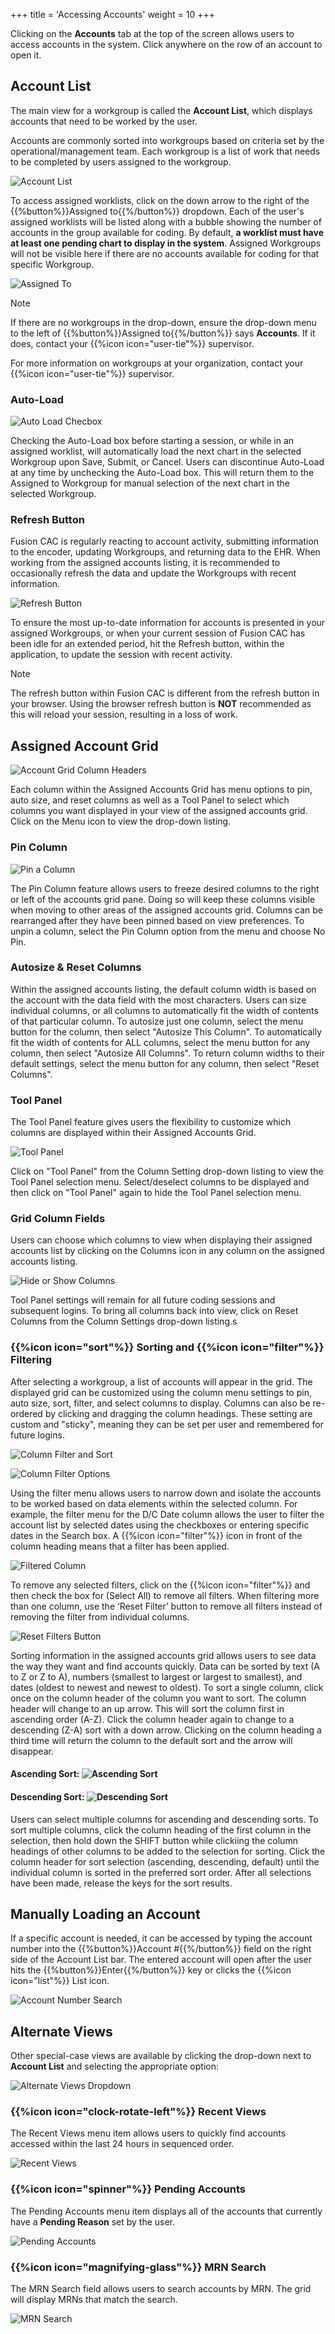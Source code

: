 +++
title = 'Accessing Accounts'
weight = 10
+++

Clicking on the **Accounts** tab at the top of the screen allows users to access accounts in the system. Click anywhere on the row of an account to open it.


## Account List

The main view for a workgroup is called the **Account List**, which displays accounts that need to be worked by the user. 

Accounts are commonly sorted into workgroups based on criteria set by the operational/management team. Each workgroup is a list of work that needs to be completed by users assigned to the workgroup. 

![Account List](AccountList.png)

To access assigned worklists, click on the down arrow to the right of the {{%button%}}Assigned to{{%/button%}} dropdown. Each of the user's assigned worklists will be listed along with a bubble showing the number of accounts in the group available for coding. By default, **a worklist must have at least one pending chart to display in the system**. Assigned Workgroups will not be visible here if there are no accounts available for coding for that specific Workgroup.

![Assigned To](AssignedTo.png)

> [!note]
If there are no workgroups in the drop-down, ensure the drop-down menu to
the left of {{%button%}}Assigned to{{%/button%}} says **Accounts**. If it does,
contact your {{%icon icon="user-tie"%}} supervisor.

For more information on workgroups at your organization, contact your {{%icon icon="user-tie"%}} supervisor.

### Auto-Load

![Auto Load Checbox](AutoLoad.png)

Checking the Auto-Load box before starting a session, or while in an assigned worklist, will automatically load the next chart in the selected Workgroup upon Save, Submit, or Cancel. Users can discontinue Auto-Load at any time by unchecking the Auto-Load box. This will return them to the Assigned to Workgroup for manual selection of the next chart in the selected Workgroup.

### Refresh Button

Fusion CAC is regularly reacting to account activity, submitting information to the encoder, updating Workgroups, and returning data to the EHR.  When working from the assigned accounts listing, it is recommended to occasionally refresh the data and update the Workgroups with recent information.

![Refresh Button](RefreshButton.png)

To ensure the most up-to-date information for accounts is presented in your assigned Workgroups, or when your current session of Fusion CAC has been idle for an extended period, hit the Refresh button, within the application, to update the session with recent activity. 

>[!Note]
>The refresh button within Fusion CAC is different from the refresh button in your browser. Using the browser refresh button is **NOT**  recommended as this will reload your session, resulting in a loss of work. 

## Assigned Account Grid

![Account Grid Column Headers](AccountGridColumns.png)

Each column within the Assigned Accounts Grid has menu options to pin, auto size, and reset columns as well as a Tool Panel to select which columns you want displayed in your view of the assigned accounts grid. Click on the Menu icon to view the drop-down listing.

### Pin Column

![Pin a Column](PinColumn.png)

The Pin Column feature allows users to freeze desired columns to the right or left of the accounts grid pane. Doing so will keep these columns visible when moving to other areas of the assigned accounts grid. Columns can be rearranged after they have been pinned based on view preferences. To unpin a column, select the Pin Column option from the menu and choose No Pin.

### Autosize & Reset Columns

Within the assigned accounts listing, the default column width is based on the account with the data field with the most characters. Users can size individual columns, or all columns to automatically fit the width of contents of that particular column. To autosize just one column, select the menu button for the column, then select "Autosize This Column". To automatically fit the width of contents for ALL columns, select the menu button for any column, then select "Autosize All Columns". To return column widths to their default settings, select the menu button for any column, then select "Reset Columns".

### Tool Panel

The Tool Panel feature gives users the flexibility to customize which columns are displayed within their Assigned Accounts Grid.

![Tool Panel](ToolPanel.png)

Click on "Tool Panel" from the Column Setting drop-down listing to view the Tool Panel selection menu.  Select/deselect columns to be displayed and then click on "Tool Panel" again to hide the Tool Panel selection menu.

### Grid Column Fields

Users can choose which columns to view when displaying their assigned accounts list by clicking on the Columns icon in any column on the assigned accounts listing.

![Hide or Show Columns](HideOrShow.png)

Tool Panel settings will remain for all future coding sessions and subsequent logins. To bring all columns back into view, click on Reset Columns from the Column Settings drop-down listing.s

### {{%icon icon="sort"%}} Sorting and {{%icon icon="filter"%}} Filtering

After selecting a workgroup, a list of accounts will appear in the grid. The displayed grid can be customized using the column menu settings to pin, auto size, sort, filter, and select columns to display. Columns can also be re-ordered by clicking and dragging the column headings. These setting are custom and "sticky", meaning they can be set per user and remembered for future logins.

![Column Filter and Sort](FilteredAdmitReason.png)  

![Column Filter Options](FilterOptions.png)

Using the filter menu allows users to narrow down and isolate the accounts to be worked based on data elements within the selected column. For example, the filter menu for the D/C Date column allows the user to filter the account list by selected dates using the checkboxes or entering specific dates in the Search box. A {{%icon icon="filter"%}} icon in front of the column heading means that a filter has been applied. 

![Filtered Column](FilteredDC.png)

To remove any selected filters, click on the {{%icon icon="filter"%}} and then check the box for (Select All) to remove all filters. 
When filtering more than one column, use the ‘Reset Filter’ button to remove all filters instead of removing the filter from individual columns. 

![Reset Filters Button](ResetFilters.png)

Sorting information in the assigned accounts grid allows users to see data the way they want and find accounts quickly. Data can be sorted by text (A to Z or Z to A), numbers (smallest to largest or largest to smallest), and dates (oldest to newest and newest to oldest). To sort a single column, click once on the column header of the column you want to sort.  The column header will change to an up arrow. This will sort the column first in ascending order (A-Z).  Click the column header again to change to a descending (Z-A) sort with a down arrow. Clicking on the column heading a third time will return the column to the default sort and the arrow will disappear.

#### Ascending Sort: ![Ascending Sort](Ascending.png)

#### Descending Sort: ![Descending Sort](Descending.png)

Users can select multiple columns for ascending and descending sorts. To sort multiple columns, click the column heading of the first column in the selection, then hold down the SHIFT button while clickiing the column headings of other columns to be added to the selection for sorting. Click the column header for sort selection (ascending, descending, default) until the individual column is sorted in the preferred sort order.  After all selections have been made, release the keys for the sort results.

## Manually Loading an Account

If a specific account is needed, it can be accessed by typing the account number into the {{%button%}}Account #{{%/button%}} field on the right side of the Account List bar. The entered account will open after the user hits the {{%button%}}Enter{{%/button%}} key or
clicks the {{%icon icon="list"%}} List icon.

![Account Number Search](ManualAccountSearch.png)


## Alternate Views

Other special-case views are available by clicking the drop-down next to **Account List** and selecting the appropriate option:

![Alternate Views Dropdown](AlertnateViews.png)

### {{%icon icon="clock-rotate-left"%}} Recent Views

The Recent Views menu item allows users to quickly find accounts accessed within the last 24 hours in sequenced order.

![Recent Views](RecentViews.png)

### {{%icon icon="spinner"%}} Pending Accounts

The Pending Accounts menu item displays all of the accounts that currently have a **Pending Reason** set by the user.

![Pending Accounts](PendingAccounts.png)


### {{%icon icon="magnifying-glass"%}} MRN Search

The MRN Search field allows users to search accounts by MRN. The grid will display MRNs that match the search.

![MRN Search](MRNSearch.png)

